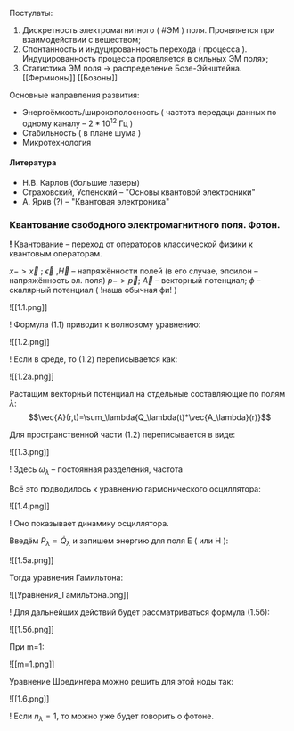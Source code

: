 Постулаты:
1) Дискретность электромагнитного ( #ЭМ ) поля. Проявляется при взаимодействии с веществом;
2) Спонтанность и индуцированность перехода ( процесса ). Индуцированность процесса проявляется в сильных ЭМ полях;
3) Статистика ЭМ поля -> распределение Бозе-Эйнштейна.
[[Фермионы]]
[[Бозоны]]

Основные направления развития:
- Энергоёмкость/широкополосность ( частота передаци данных по одному каналу – $2*10^{12}$ Гц )
- Стабильность ( в плане шума )
- Микротехнология

#### **Литература**
- Н.В. Карлов (большие лазеры)
- Страховский, Успенский – "Основы квантовой электроники"
- А. Ярив (?) – "Квантовая электроника"


### **Квантование свободного электромагнитного поля. Фотон.**
**!** Квантование – переход от операторов классической физики к квантовым операторам.

$x -> \vec{x}$ ; $\vec{\epsilon}$ ,$\vec{H}$ – напряжённости полей (в его случае, эпсилон – напряжённость эл. поля)
$p -> \vec{p}$; $\vec{A}$ – векторный потенциал; $\phi$ –  скалярный потенциал ( !наша обычная фи! )

![[1.1.png]]

! Формула (1.1) приводит к волновому уравнению:

![[1.2.png]]

! Если в среде, то (1.2) переписывается как:

![[1.2а.png]]

Растащим векторный потенциал на отдельные составляющие по полям $\lambda$:
$$\vec{A}(r,t)=\sum_\lambda{Q_\lambda(t)*\vec{A_\lambda}(r)}$$

Для пространственной части (1.2) переписывается в виде:

![[1.3.png]]

! Здесь $\omega_\lambda$ – постоянная разделения, частота

Всё это подводилось к уравнению гармонического осциллятора:

![[1.4.png]]

! Оно показывает динамику осциллятора.

Введём $P_\lambda = \dot{Q}_\lambda$ и запишем энергию для поля E ( или Н ):

![[1.5а.png]]

Тогда уравнения Гамильтона:

![[Уравнения_Гамильтона.png]]

! Для дальнейших действий будет рассматриваться формула (1.5б):

![[1.5б.png]]

При m=1:

![[m=1.png]]

Уравнение Шредингера можно решить для этой ноды так:

![[1.6.png]]

! Если  $n_\lambda = 1$, то можно уже будет говорить о фотоне. 